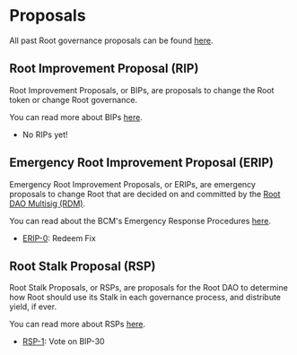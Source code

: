 # Proposals

All past Root governance proposals can be found [here](https://github.com/RootToken/Root-Governance-Proposals).

## Root Improvement Proposal (RIP)

Root Improvement Proposals, or BIPs, are proposals to change the Root token or change Root governance.

You can read more about BIPs [here](https://docs.roottoken.org/governance/proposals#rip).

* No RIPs yet!

## Emergency Root Improvement Proposal (ERIP)

Emergency Root Improvement Proposals, or ERIPs, are emergency proposals to change Root that are decided on and committed by the [Root DAO Multisig (RDM)](https://docs.bean.money/almanac/governance/beanstalk/bcm-process).

You can read about the BCM's Emergency Response Procedures [here](https://docs.roottoken.org/governance/root-token/rdm-process#emergency-response-procedures).

* [ERIP-0](https://github.com/RootToken/Root-Governance-Proposals/blob/main/rip/erip/erip-0-redeem-fix.md): Redeem Fix

## Root Stalk Proposal (RSP)

Root Stalk Proposals, or RSPs, are proposals for the Root DAO to determine how Root should use its Stalk in each governance process, and distribute yield, if ever.

You can read more about RSPs [here](https://docs.roottoken.org/governance/proposals#rsp).

* [RSP-1](https://github.com/RootToken/Root-Governance-Proposals/blob/main/rsp/rsp-1-vote-on-bip-30.md#rsp-process-note): Vote on BIP-30
